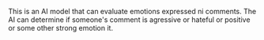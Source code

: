  This is an AI model that can evaluate emotions expressed ni comments. The AI can determine if 
              someone's comment is agressive or hateful or positive or some other strong emotion
              it.
